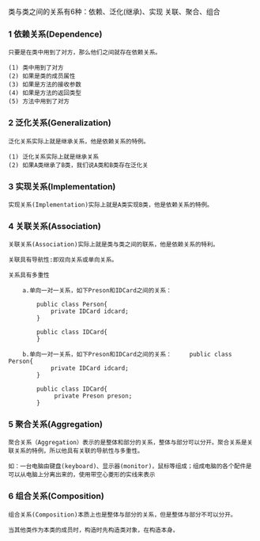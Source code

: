 
类与类之间的关系有6种：依赖、泛化(继承)、实现 关联、聚合、组合

### 1 依赖关系(Dependence)

    只要是在类中用到了对方，那么他们之间就存在依赖关系。
    
    (1) 类中用到了对方
    (2) 如果是类的成员属性
    (3) 如果是方法的接收参数
    (4) 如果是方法的返回类型
    (5) 方法中用到了对方

### 2 泛化关系(Generalization)

    泛化关系实际上就是继承关系，他是依赖关系的特例。
    
    (1) 泛化关系实际上就是继承关系
    (2) 如果A类继承了B类，我们说A类和B类存在泛化关

### 3 实现关系(Implementation)

    实现关系(Implementation)实际上就是A类实现B类，他是依赖关系的特例。

### 4 关联关系(Association)

    关联关系(Association)实际上就是类与类之间的联系，他是依赖关系的特利。
    
    关联具有导航性:即双向关系或单向关系。
    
    关系具有多重性
    
        a.单向一对一关系，如下Preson和IDCard之间的关系：
        
            public class Person{
                private IDCard idcard;
            }
            
            public class IDCard{
            }
            
        b.单向一对一关系，如下Preson和IDCard之间的关系：     public class Person{
                private IDCard idcard;
            }
            
            public class IDCard{
                 private Preson preson;
            }

### 5 聚合关系(Aggregation)

    聚合关系（Aggregation）表示的是整体和部分的关系，整体与部分可以分开。聚合关系是关联关系的特例，所以他具有关联的导航性与多重性。
    
    如：一台电脑由键盘(keyboard)、显示器(monitor)，鼠标等组成；组成电脑的各个配件是可以从电脑上分离出来的，使用带空心菱形的实线来表示

### 6 组合关系(Composition)

    组合关系(Composition)本质上也是整体与部分的关系，但是整体与部分不可以分开。
    
    当其他类作为本类的成员时，构造时先构造类对象，在构造本身。